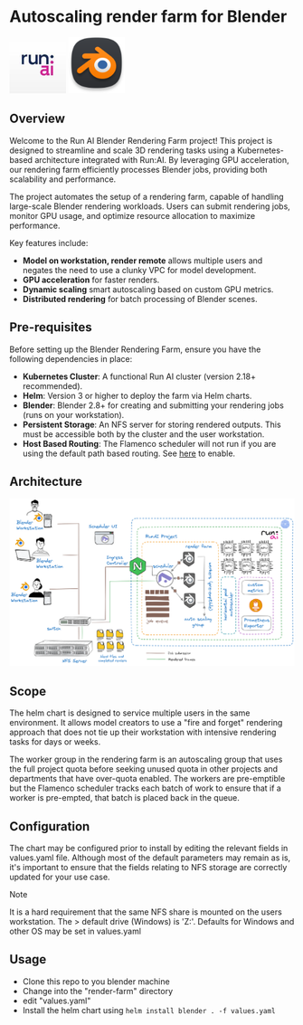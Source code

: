 # Autoscaling render farm for Blender

<p align="left">
  <img src="images/runai-icon.jpg" alt="blender" width="100" />
  <img src="images/blender-icon.png" alt="blender" width="100" />
</p>

## Overview

Welcome to the Run AI Blender Rendering Farm project! This project is designed to streamline and scale 3D rendering tasks using a Kubernetes-based architecture integrated with Run:AI. By leveraging GPU acceleration, our rendering farm efficiently processes Blender jobs, providing both scalability and performance.

The project automates the setup of a rendering farm, capable of handling large-scale Blender rendering workloads. Users can submit rendering jobs, monitor GPU usage, and optimize resource allocation to maximize performance.

Key features include:

- **Model on workstation, render remote** allows multiple users and negates the need to use a clunky VPC for model development.
- **GPU acceleration** for faster renders.
- **Dynamic scaling** smart autoscaling based on custom GPU metrics.
- **Distributed rendering** for batch processing of Blender scenes.

## Pre-requisites

Before setting up the Blender Rendering Farm, ensure you have the following dependencies in place:

- **Kubernetes Cluster**: A functional Run AI cluster (version 2.18+ recommended).
- **Helm**: Version 3 or higher to deploy the farm via Helm charts.
- **Blender**: Blender 2.8+ for creating and submitting your rendering jobs (runs on your workstation).
- **Persistent Storage**: An NFS server for storing rendered outputs. This must be accessible both by the cluster and the user workstation.
- **Host Based Routing**: The Flamenco scheduler will not run if you are using the default path based routing. See [here](https://docs.run.ai/latest/admin/config/allow-external-access-to-containers/?h=routing#workspaces-configuration) to enable.

## Architecture

<p align="center">
  <img src="architecture/architecture.png" alt="Architecture" width="800" />
</p>

## Scope

The helm chart is designed to service multiple users in the same environment. It allows model creators to use a "fire and forget" rendering approach that does not tie up their workstation with intensive rendering tasks for days or weeks.

The worker group in the rendering farm is an autoscaling group that uses the full project quota before seeking unused quota in other projects and departments that have over-quota enabled. The workers are pre-emptible but the Flamenco scheduler tracks each batch of work to ensure that if a worker is pre-empted, that batch is placed back in the queue.

## Configuration

The chart may be configured prior to install by editing the relevant fields in values.yaml file. Although most of the default parameters may remain as is, it's important to ensure that the fields relating to NFS storage are correctly updated for your use case.

> [!NOTE]
It is a hard requirement that the same NFS share is mounted on the users workstation. The > default drive (Windows) is 'Z:\'. Defaults for Windows and other OS may be set in values.yaml

## Usage

- Clone this repo to you blender machine
- Change into the "render-farm" directory
- edit "values.yaml"
- Install the helm chart using `helm install blender . -f values.yaml`